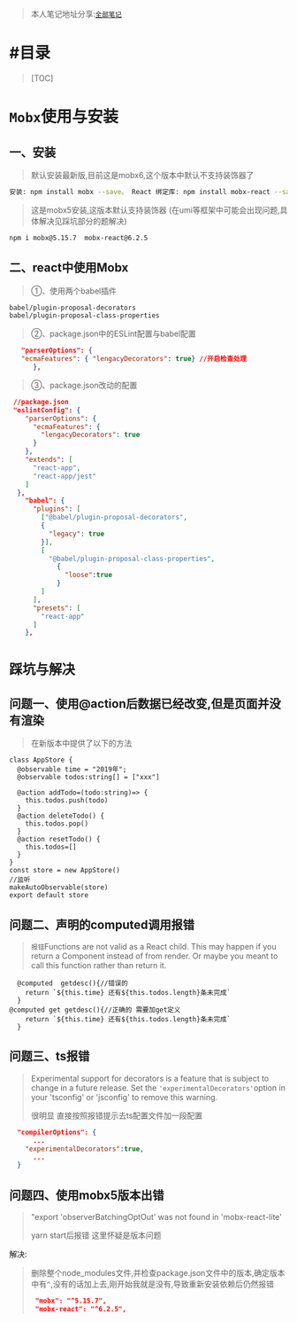 >本人笔记地址分享:[`全部笔记`](https://gitee.com/hongjilin/hongs-study-notes)

# #目录

>[TOC]

# `Mobx`使用与安装

## 一、安装

> 默认安装最新版,目前这是mobx6,这个版本中默认不支持装饰器了

```bash
安装: npm install mobx --save。 React 绑定库: npm install mobx-react --save
```

>这是mobx5安装,这版本默认支持装饰器 (在umi等框架中可能会出现问题,具体解决见踩坑部分的题解决)

```bash
npm i mobx@5.15.7  mobx-react@6.2.5
```

## 二、react中使用Mobx

> ①、使用两个babel插件

```bash
babel/plugin-proposal-decorators
babel/plugin-proposal-class-properties
```

> ②、package.json中的ESLint配置与babel配置

```json
   "parserOptions": { 
   "ecmaFeatures": { "lengacyDecorators": true} //开启检查处理
      },
```

> ③、package.json改动的配置

```json
 //package.json
 "eslintConfig": {
    "parserOptions": {
      "ecmaFeatures": {
        "lengacyDecorators": true
      }
    },
    "extends": [
      "react-app",
      "react-app/jest"
    ]
  },
    "babel": {
      "plugins": [
        ["@babel/plugin-proposal-decorators",
        {
          "legacy": true
        }],
        [
          "@babel/plugin-proposal-class-properties",
            {
              "loose":true
            }
        ]
      ],
      "presets": [
        "react-app"
      ]
    },
```



# `踩坑与解决`

## 问题一、使用@action后数据已经改变,但是页面并没有渲染

> 在新版本中提供了以下的方法

```tsx
class AppStore {
  @observable time = "2019年";
  @observable todos:string[] = ["xxx"]

  @action addTodo=(todo:string)=> {
    this.todos.push(todo)
  }
  @action deleteTodo() {
    this.todos.pop()
  }
  @action resetTodo() {
    this.todos=[]
  }
}
const store = new AppStore()
//监听
makeAutoObservable(store)
export default store
```

## 问题二、声明的computed调用报错

>`报错`Functions are not valid as a React child. This may happen if you return a Component instead of <Component /> from render. Or maybe you meant to call this function rather than return it.

```tsx
  @computed  getdesc(){//错误的
    return `${this.time} 还有${this.todos.length}条未完成`
  }
@computed get getdesc(){//正确的 需要加get定义
    return `${this.time} 还有${this.todos.length}条未完成`
  }
```

## 问题三、ts报错

>Experimental support for decorators is a feature that is subject to change in a future release. Set the `'experimentalDecorators'`option in your 'tsconfig' or 'jsconfig' to remove this warning.
>
>很明显 直接按照报错提示去ts配置文件加一段配置

```json
  "compilerOptions": {
      ...
	"experimentalDecorators":true,
      ...
  }
```

## 问题四、使用mobx5版本出错

> "export 'observerBatchingOptOut' was not found in 'mobx-react-lite'
>
> yarn start后报错  这里怀疑是版本问题

解决:

> 删除整个node_modules文件,并检查package.json文件中的版本,确定版本中有`^`,没有的话加上去,刚开始我就是没有,导致重新安装依赖后仍然报错
>
> ```json
>  "mobx": "^5.15.7",
>  "mobx-react": "^6.2.5",
> ```

